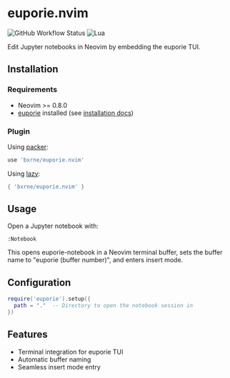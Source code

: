 # euporie.nvim

![GitHub Workflow Status](https://img.shields.io/github/actions/workflow/status/bxrne/euporie.nvim/lint-test.yml?branch=main&style=for-the-badge)
![Lua](https://img.shields.io/badge/Made%20with%20Lua-blueviolet.svg?style=for-the-badge&logo=lua)

Edit Jupyter notebooks in Neovim by embedding the euporie TUI.

## Installation

### Requirements

- Neovim >= 0.8.0
- [euporie](https://euporie.readthedocs.io/en/latest/) installed (see [installation docs](https://euporie.readthedocs.io/en/latest/installation.html))

### Plugin

Using [packer](https://github.com/wbthomason/packer.nvim):

```lua
use 'bxrne/euporie.nvim'
```

Using [lazy](https://github.com/folke/lazy.nvim):

```lua
{ 'bxrne/euporie.nvim' }
```

## Usage

Open a Jupyter notebook with:

```
:Notebook
```

This opens euporie-notebook in a Neovim terminal buffer, sets the buffer name to "euporie (buffer number)", and enters insert mode.

## Configuration

```lua
require('euporie').setup({
  path = "."  -- Directory to open the notebook session in
})
```

## Features

- Terminal integration for euporie TUI
- Automatic buffer naming
- Seamless insert mode entry
